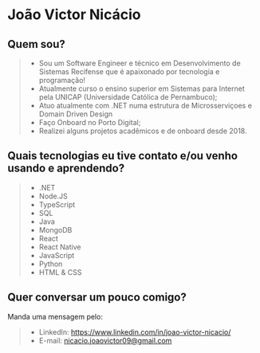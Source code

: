 # João Victor Nicácio

## Quem sou?

> - Sou um Software Engineer e técnico em Desenvolvimento de Sistemas Recifense que é apaixonado por tecnologia e programação!
> - Atualmente curso o ensino superior em Sistemas para Internet pela UNICAP (Universidade Católica de Pernambuco);
> - Atuo atualmente com .NET numa estrutura de Microsserviçoes e Domain Driven Design
> - Faço Onboard no Porto Digital;
> - Realizei alguns projetos acadêmicos e de onboard desde 2018.

## Quais tecnologias eu tive contato e/ou venho usando e aprendendo?

> - .NET
> - Node.JS
> - TypeScript
> - SQL
> - Java
> - MongoDB
> - React
> - React Native
> - JavaScript
> - Python
> - HTML & CSS


## Quer conversar um pouco comigo?
Manda uma mensagem pelo:
> - LinkedIn: https://www.linkedin.com/in/joao-victor-nicacio/ 
> - E-mail: nicacio.joaovictor09@gmail.com
